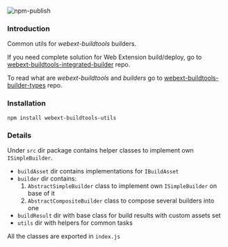 ![npm-publish](https://github.com/cardinalby/webext-buildtools-utils/workflows/npm-publish/badge.svg)
### Introduction
Common utils for *webext-buildtools* builders.

If you need complete solution for Web Extension build/deploy, go to [webext-buildtools-integrated-builder](https://github.com/cardinalby/webext-buildtools-integrated-builder) repo.  

To read what are *webext-buildtools* and *builders* go to [webext-buildtools-builder-types](https://github.com/cardinalby/webext-buildtools-builder-types) repo.
### Installation
`npm install webext-buildtools-utils`
### Details
Under `src` dir package contains helper classes to implement own `ISimpleBuilder`.

* `buildAsset` dir contains implementations for `IBuildAsset`
* `builder` dir contains:
    1. `AbstractSimpleBuilder` class to implement own `ISimpleBuilder` on base of it
    2. `AbstractCompositeBuilder` class to compose several builders into one    
* `buildResult` dir with base class for build results with custom assets set
* `utils` dir with helpers for common tasks

All the classes are exported in `index.js`  